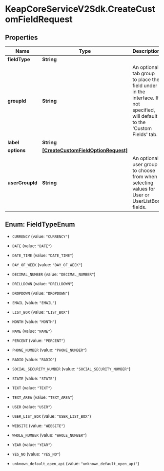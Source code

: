 # KeapCoreServiceV2Sdk.CreateCustomFieldRequest

## Properties

Name | Type | Description | Notes
------------ | ------------- | ------------- | -------------
**fieldType** | **String** |  | 
**groupId** | **String** | An optional tab group to place the field under in the interface.  If not specified, will default to the &#39;Custom Fields&#39; tab. | [optional] 
**label** | **String** |  | 
**options** | [**[CreateCustomFieldOptionRequest]**](CreateCustomFieldOptionRequest.md) |  | [optional] 
**userGroupId** | **String** | An optional user group to choose from when selecting values for User or UserListBox fields. | [optional] 



## Enum: FieldTypeEnum


* `CURRENCY` (value: `"CURRENCY"`)

* `DATE` (value: `"DATE"`)

* `DATE_TIME` (value: `"DATE_TIME"`)

* `DAY_OF_WEEK` (value: `"DAY_OF_WEEK"`)

* `DECIMAL_NUMBER` (value: `"DECIMAL_NUMBER"`)

* `DRILLDOWN` (value: `"DRILLDOWN"`)

* `DROPDOWN` (value: `"DROPDOWN"`)

* `EMAIL` (value: `"EMAIL"`)

* `LIST_BOX` (value: `"LIST_BOX"`)

* `MONTH` (value: `"MONTH"`)

* `NAME` (value: `"NAME"`)

* `PERCENT` (value: `"PERCENT"`)

* `PHONE_NUMBER` (value: `"PHONE_NUMBER"`)

* `RADIO` (value: `"RADIO"`)

* `SOCIAL_SECURITY_NUMBER` (value: `"SOCIAL_SECURITY_NUMBER"`)

* `STATE` (value: `"STATE"`)

* `TEXT` (value: `"TEXT"`)

* `TEXT_AREA` (value: `"TEXT_AREA"`)

* `USER` (value: `"USER"`)

* `USER_LIST_BOX` (value: `"USER_LIST_BOX"`)

* `WEBSITE` (value: `"WEBSITE"`)

* `WHOLE_NUMBER` (value: `"WHOLE_NUMBER"`)

* `YEAR` (value: `"YEAR"`)

* `YES_NO` (value: `"YES_NO"`)

* `unknown_default_open_api` (value: `"unknown_default_open_api"`)




